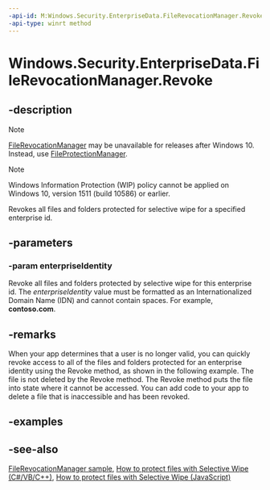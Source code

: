 ```yaml
---
-api-id: M:Windows.Security.EnterpriseData.FileRevocationManager.Revoke(System.String)
-api-type: winrt method
---
```


<!-- Method syntax
public void Revoke(System.String enterpriseIdentity)
-->

# Windows.Security.EnterpriseData.FileRevocationManager.Revoke

## -description
> [!NOTE]
> [FileRevocationManager](filerevocationmanager.md) may be unavailable for releases after Windows 10. Instead, use [FileProtectionManager](fileprotectionmanager.md).



> [!NOTE]
> Windows Information Protection (WIP) policy cannot be applied on Windows 10, version 1511 (build 10586) or earlier.

Revokes all files and folders protected for selective wipe for a specified enterprise id.

## -parameters
### -param enterpriseIdentity
Revoke all files and folders protected by selective wipe for this enterprise id. The *enterpriseIdentity* value must be formatted as an Internationalized Domain Name (IDN) and cannot contain spaces. For example, **contoso.com**.

## -remarks
When your app determines that a user is no longer valid, you can quickly revoke access to all of the files and folders protected for an enterprise identity using the Revoke method, as shown in the following example. The file is not deleted by the Revoke method. The Revoke method puts the file into state where it cannot be accessed. You can add code to your app to delete a file that is inaccessible and has been revoked.

## -examples

## -see-also
[FileRevocationManager sample](https://github.com/microsoftarchive/msdn-code-gallery-microsoft/tree/master/Official%20Windows%20Platform%20Sample/Windows%208.1%20Store%20app%20samples/99866-Windows%208.1%20Store%20app%20samples/File%20Revocation%20Manager%20Sample), [How to protect files with Selective Wipe  (C#/VB/C++)](https://docs.microsoft.com/previous-versions/windows/apps/dn456782(v=win.10)), [How to protect files with Selective Wipe (JavaScript)](https://docs.microsoft.com/previous-versions/windows/apps/dn456781(v=win.10))
